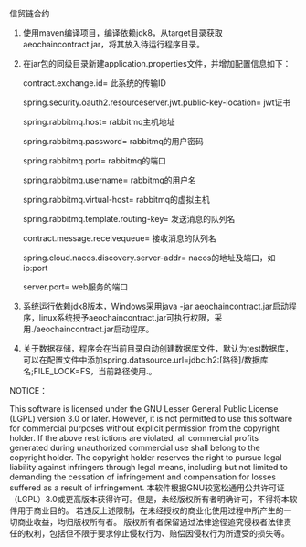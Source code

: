 信贸链合约

1. 使用maven编译项目，编译依赖jdk8，从target目录获取aeochaincontract.jar，将其放入待运行程序目录。

2. 在jar包的同级目录新建application.properties文件，并增加配置信息如下：

    contract.exchange.id= 此系统的传输ID
    
    spring.security.oauth2.resourceserver.jwt.public-key-location= jwt证书
    
    spring.rabbitmq.host= rabbitmq主机地址
    
    spring.rabbitmq.password= rabbitmq的用户密码
    
    spring.rabbitmq.port= rabbitmq的端口
    
    spring.rabbitmq.username= rabbitmq的用户名
    
    spring.rabbitmq.virtual-host= rabbitmq的虚拟主机
    
    spring.rabbitmq.template.routing-key= 发送消息的队列名
    
    contract.message.receivequeue= 接收消息的队列名
    
    spring.cloud.nacos.discovery.server-addr= nacos的地址及端口，如ip:port
    
    server.port= web服务的端口
3. 系统运行依赖jdk8版本，Windows采用java -jar aeochaincontract.jar启动程序，linux系统授予aeochaincontract.jar可执行权限，采用./aeochaincontract.jar启动程序。
4. 关于数据存储，程序会在当前目录自动创建数据库文件，默认为test数据库，可以在配置文件中添加spring.datasource.url=jdbc:h2:[路径]/数据库名;FILE_LOCK=FS，当前路径使用.。

NOTICE：

This software is licensed under the GNU Lesser General Public License (LGPL) version 3.0 or later. However, it is not permitted to use this software for commercial purposes without explicit permission from the copyright holder.
If the above restrictions are violated, all commercial profits generated during unauthorized commercial use shall belong to the copyright holder. 
The copyright holder reserves the right to pursue legal liability against infringers through legal means, including but not limited to demanding the cessation of infringement and compensation for losses suffered as a result of infringement.
本软件根据GNU较宽松通用公共许可证（LGPL）3.0或更高版本获得许可。但是，未经版权所有者明确许可，不得将本软件用于商业目的。
若违反上述限制，在未经授权的商业化使用过程中所产生的一切商业收益，均归版权所有者。
版权所有者保留通过法律途径追究侵权者法律责任的权利，包括但不限于要求停止侵权行为、赔偿因侵权行为所遭受的损失等。
